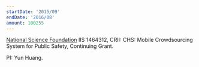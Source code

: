 ```yaml
---
startDate: '2015/09'
endDate: '2016/08'
amount: 100255
---
```

[National Science Foundation](http://www.nsf.gov/) IIS 1464312, CRII: CHS: Mobile Crowdsourcing System for Public Safety, Continuing Grant.

<!--divider-->

PI: Yun Huang.